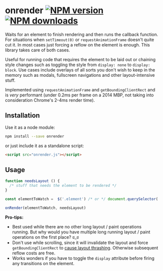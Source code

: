 # onrender [![NPM version](https://img.shields.io/npm/v/onrender.svg?style=flat)](https://www.npmjs.com/package/onrender) [![NPM downloads](https://img.shields.io/npm/dm/onrender.svg?style=flat)](https://npmjs.org/package/onrender)


Waits for an element to finish rendering and then runs the callback function. For situations when `setTimeout(0)` or `requestAnimationFrame` doesn't quite cut it.
In most cases just forcing a reflow on the element is enough. This library takes care of both cases.

Useful for running code that requires the element to be laid out or chaining style changes such as toggling the style from `display: none` to `display: block`. Use cases include overlays of all sorts you don't wish to keep in the memory such as modals, fullscreen navigations and other layout-intensive stuff.

Implemented using `requestAnimationFrame` and `getBoundingClientRect` and is *very* performant (under 0.2ms per frame on a 2014 MBP, not taking into consideration Chrome's 2-4ms render time).

## Installation
Use it as a node module:
```bash
npm install --save onrender
```
or just include it as a standalone script:
```html
<script src="onrender.js"></script>
```

## Usage
```javascript
function needsLayout () {
  /* stuff that needs the element to be rendered */
}

const elementToWatch =  $('.element') /* or */ document.querySelector('.element')

onRender(elementToWatch, needsLayout)
```


**Pro-tips:**
 * Best used while there are no other long layout / paint operations running. But why would you have multiple long running layout / paint operations on the first place? ಠ_ಠ
 * Don't use while scrolling, since it will invalidate the layout and force `getBoundingClientRect` to [cause layout thrashing](https://gist.github.com/paulirish/5d52fb081b3570c81e3a). Otherwise subsequent reflow costs are free.
 * Works wonders if you have to toggle the `display` attribute before firing any transitions on the element.

